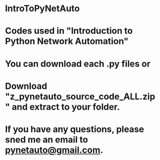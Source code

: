 # IntroToPyNetAuto
# Codes used in "Introduction to Python Network Automation"
# You can download each .py files or
# Download "z_pynetauto_source_code_ALL.zip" and extract to your folder.

# If you have any questions, please sned me an email to pynetauto@gmail.com.
